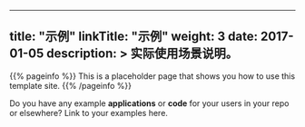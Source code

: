 
---
title: "示例"
linkTitle: "示例"
weight: 3
date: 2017-01-05
description: >
  实际使用场景说明。
---

{{% pageinfo %}}
This is a placeholder page that shows you how to use this template site.
{{% /pageinfo %}}

Do you have any example **applications** or **code** for your users in your repo or elsewhere? Link to your examples here.


